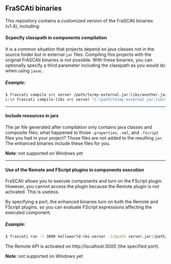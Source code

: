 ## FraSCAti binaries

This repository contains a customized version of the FraSCAti binaries (v1.4), including:

#### Scpecify classpath in components compilation
It is a common situation that projects depend on java classes not in the source folder but in external `jar` files. Compiling this projects with the original FrASCAti binaries is not possible. With these binaries, you can optionally specify a third parameter including the classpath as you would do when using `javac`.

##### Example:
```bash
$ frascati compile src server /path/to/my-external.jar:libs/another.jar
c:\> frascati compile-libs src server "C:\path\to\my-external.jar;libs\another.jar"
```

---

#### Include resources in jars
The jar file generated after compilation only contains java classes and composite files; what happened to those `.properties`, `.xml`, and `.fscript` files you had in your project? Those files are not added to the resulting `jar`. The enhanced binaries include these files for you.

__Note__: not supported on Windows yet

---

#### Use of the Remote and FScript plugins in components execution
FraSCAti allows you to execute components and turn on the FScript plugin. However, you cannot access the plugin because the Remote plugin is not activated. This is useless.

By specifying a port, the enhanced binaries turn on both the Remote and FScript plugins, so you can evaluate FScript expressions affecting the executed component.

##### Example:
```bash
$ frascati run -r 3000 helloworld-rmi-server -libpath server.jar:/path/to/my-external.jar:libs/another.jar
```

The Remote API is activated on http://localhost:3000 (the specified port).

__Note__: not supported on Windows yet
